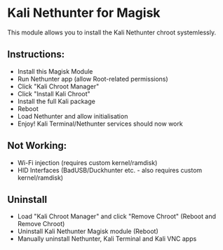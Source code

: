 # Kali Nethunter for Magisk

This module allows you to install the Kali Nethunter chroot systemlessly.

## Instructions:
* Install this Magisk Module
* Run Nethunter app (allow Root-related permissions)
* Click "Kali Chroot Manager"
* Click "Install Kali Chroot"
* Install the full Kali package
* Reboot
* Load Nethunter and allow initialisation
* Enjoy! Kali Terminal/Nethunter services should now work

## Not Working:
* Wi-Fi injection (requires custom kernel/ramdisk)
* HID Interfaces (BadUSB/Duckhunter etc. - also requires custom kernel/ramdisk)

## Uninstall
* Load "Kali Chroot Manager" and click "Remove Chroot" (Reboot and Remove Chroot)
* Uninstall Kali Nethunter Magisk module (Reboot)
* Manually uninstall Nethunter, Kali Terminal and Kali VNC apps